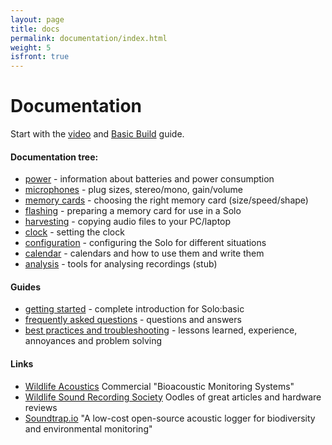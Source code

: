```yaml
---
layout: page
title: docs
permalink: documentation/index.html
weight: 5
isfront: true
---
```


# Documentation

Start with the [video](https://www.youtube.com/watch?v=0XVUWGGwwcc) and [Basic Build](/basic_build.html) guide.

#### Documentation tree:

* [power](power/) - information about batteries and power consumption
* [microphones](microphones.html) - plug sizes, stereo/mono, gain/volume
* [memory cards](memory_cards/) - choosing the right memory card (size/speed/shape)
* [flashing](flashing.html) - preparing a memory card for use in a Solo
* [harvesting](harvesting.html) - copying audio files to your PC/laptop
* [clock](clock.html) - setting the clock
* [configuration](configuration.html) - configuring the Solo for different situations
* [calendar](calendar.html) - calendars and how to use them and write them
* [analysis](analysis.html) - tools for analysing recordings (stub)

#### Guides

* [getting started](/documentation/getting-started.html) - complete introduction for Solo:basic
* [frequently asked questions](faq.html) - questions and answers
* [best practices and troubleshooting](troubleshooting.html) - lessons learned, experience, annoyances and problem solving


#### Links

* [Wildlife Acoustics](http://www.wildlifeacoustics.com/)
  Commercial "Bioacoustic Monitoring Systems"
* [Wildlife Sound Recording Society](http://www.wildlife-sound.org)
  Oodles of great articles and hardware reviews
* [Soundtrap.io](http://www.soundtrap.io/) "A low-cost open-source
  acoustic logger for biodiversity and environmental monitoring"
